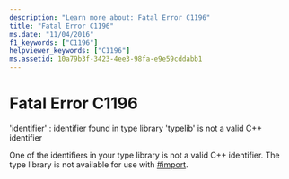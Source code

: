 ```yaml
---
description: "Learn more about: Fatal Error C1196"
title: "Fatal Error C1196"
ms.date: "11/04/2016"
f1_keywords: ["C1196"]
helpviewer_keywords: ["C1196"]
ms.assetid: 10a79b3f-3423-4ee3-98fa-e9e59cddabb1
---
```

# Fatal Error C1196

'identifier' : identifier found in type library 'typelib' is not a valid C++ identifier

One of the identifiers in your type library is not a valid C++ identifier. The type library is not available for use with [#import](../../preprocessor/hash-import-directive-cpp.md).
